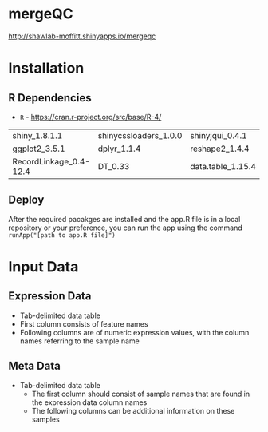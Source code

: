 # mergeQC

http://shawlab-moffitt.shinyapps.io/mergeqc

# Installation

## R Dependencies

* `R` - https://cran.r-project.org/src/base/R-4/

|  |  |  |  |
| --- | --- | --- | --- |
| shiny_1.8.1.1 | shinycssloaders_1.0.0 | shinyjqui_0.4.1 | svglite_2.1.3 |
| ggplot2_3.5.1 | dplyr_1.1.4 | reshape2_1.4.4 | plotly_4.10.4 |
| RecordLinkage_0.4-12.4 | DT_0.33 | data.table_1.15.4 |  |

## Deploy
After the required pacakges are installed and the app.R file is in a local repository or your preference, you can run the app using the command `runApp("[path to app.R file]")`


# Input Data

## Expression Data

*  Tab-delimited data table
  *  First column consists of feature names
  *  Following columns are of numeric expression values, with the column names referring to the sample name

## Meta Data

* Tab-delimited data table
  *  The first column should consist of sample names that are found in the expression data column names
  *  The following columns can be additional information on these samples 


